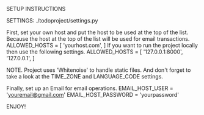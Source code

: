 SETUP INSTRUCTIONS

SETTINGS:
./todoproject/settings.py

First, set your own host and put the host to be used at the top of the list.
Because the host at the top of the list will be used for email transactions.
    ALLOWED_HOSTS = [
        'yourhost.com',
    ]
If you want to run the project locally then use the following settings.
    ALLOWED_HOSTS = [
        '127.0.0.1:8000',
        '127.0.0.1',
    ]

NOTE. Project uses 'Whitenoise' to handle static files.
And don't forget to take a look at the TIME_ZONE and LANGUAGE_CODE settings.

Finally, set up an Email for email operations.
    EMAIL_HOST_USER = 'youremail@gmail.com'
    EMAIL_HOST_PASSWORD = 'yourpassword'

ENJOY!